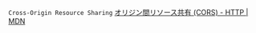 
`Cross-Origin Resource Sharing`
[オリジン間リソース共有 (CORS) - HTTP | MDN](https://developer.mozilla.org/ja/docs/Web/HTTP/CORS)


